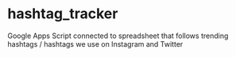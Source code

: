 # hashtag_tracker
Google Apps Script connected to spreadsheet that follows trending hashtags / hashtags we use on Instagram and Twitter
